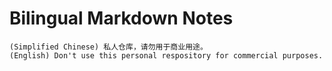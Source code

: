 # Bilingual Markdown Notes

```
(Simplified Chinese) 私人仓库，请勿用于商业用途。
(English) Don't use this personal respository for commercial purposes.
```
